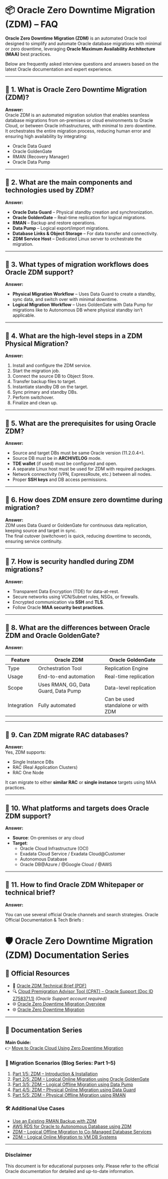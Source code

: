 
# 📦 Oracle Zero Downtime Migration (ZDM) – FAQ

**Oracle Zero Downtime Migration (ZDM)** is an automated Oracle tool designed to simplify and automate Oracle database migrations with minimal or zero downtime, leveraging **Oracle Maximum Availability Architecture (MAA)** best practices.

Below are frequently asked interview questions and answers based on the latest Oracle documentation and expert experience.

---

## 📌 1. What is Oracle Zero Downtime Migration (ZDM)?

**Answer:**  
Oracle ZDM is an automated migration solution that enables seamless database migrations from on-premises or cloud environments to Oracle Cloud, or between Oracle infrastructures, with minimal to zero downtime.  
It orchestrates the entire migration process, reducing human error and ensuring high availability by integrating:

- Oracle Data Guard  
- Oracle GoldenGate  
- RMAN (Recovery Manager)  
- Oracle Data Pump  

---

## 📌 2. What are the main components and technologies used by ZDM?

**Answer:**

- **Oracle Data Guard** – Physical standby creation and synchronization.  
- **Oracle GoldenGate** – Real-time replication for logical migrations.  
- **RMAN** – Backup and restore operations.  
- **Data Pump** – Logical export/import migrations.  
- **Database Links & Object Storage** – For data transfer and connectivity.  
- **ZDM Service Host** – Dedicated Linux server to orchestrate the migration.

---

## 📌 3. What types of migration workflows does Oracle ZDM support?

**Answer:**

- **Physical Migration Workflow** – Uses Data Guard to create a standby, sync data, and switch over with minimal downtime.  
- **Logical Migration Workflow** – Uses GoldenGate with Data Pump for migrations like to Autonomous DB where physical standby isn’t applicable.

---

## 📌 4. What are the high-level steps in a ZDM Physical Migration?

**Answer:**

1. Install and configure the ZDM service.  
2. Start the migration job.  
3. Connect the source DB to Object Store.  
4. Transfer backup files to target.  
5. Instantiate standby DB on the target.  
6. Sync primary and standby DBs.  
7. Perform switchover.  
8. Finalize and clean up.

---

## 📌 5. What are the prerequisites for using Oracle ZDM?

**Answer:**

- Source and target DBs must be same Oracle version (11.2.0.4+).  
- Source DB must be in **ARCHIVELOG** mode.  
- **TDE wallet** (if used) must be configured and open.  
- A separate Linux host must be used for ZDM with required packages.  
- Network connectivity (VPN, ExpressRoute, etc.) between all nodes.  
- Proper **SSH keys** and DB access permissions.

---

## 📌 6. How does ZDM ensure zero downtime during migration?

**Answer:**  
ZDM uses Data Guard or GoldenGate for continuous data replication, keeping source and target in sync.  
The final cutover (switchover) is quick, reducing downtime to seconds, ensuring service continuity.

---

## 📌 7. How is security handled during ZDM migrations?

**Answer:**

- Transparent Data Encryption (TDE) for data-at-rest.  
- Secure networks using VCN/Subnet rules, NSGs, or firewalls.  
- Encrypted communication via **SSH** and **TLS**.  
- Follow Oracle **MAA security best practices**.

---

## 📌 8. What are the differences between Oracle ZDM and Oracle GoldenGate?

**Answer:**

| Feature | Oracle ZDM | Oracle GoldenGate |
|--------|-------------|-------------------|
| Type | Orchestration Tool | Replication Engine |
| Usage | End-to-end automation | Real-time replication |
| Scope | Uses RMAN, GG, Data Guard, Data Pump | Data-level replication |
| Integration | Fully automated | Can be used standalone or with ZDM |

---

## 📌 9. Can ZDM migrate RAC databases?

**Answer:**  
Yes, ZDM supports:

- Single Instance DBs  
- RAC (Real Application Clusters)  
- RAC One Node  

It can migrate to either **similar RAC** or **single instance** targets using MAA practices.

---

## 📌 10. What platforms and targets does Oracle ZDM support?

**Answer:**

- **Source**: On-premises or any cloud  
- **Target**:
  - Oracle Cloud Infrastructure (OCI)
  - Exadata Cloud Service / Exadata Cloud@Customer
  - Autonomous Database
  - Oracle DB@Azure / @Google Cloud / @AWS

---
## 📌 11. How to find Oracle ZDM Whitepaper or technical brief?

**Answer:**

You can use several official Oracle channels and search strategies. Oracle Official Documentation & Tech Briefs :

# 🛡️ Oracle Zero Downtime Migration (ZDM) Documentation Series

## 🔗 Official Resources

- 📄 [Oracle ZDM Technical Brief (PDF)](https://www.oracle.com/a/ocom/docs/oracle-zdm-technical-brief.pdf)  
- 🔍 [Cloud Premigration Advisor Tool (CPAT) – Oracle Support (Doc ID 2758371.1)](https://support.oracle.com/) *(Oracle Support account required)*  
- 🌐 [Oracle Zero Downtime Migration Overview](https://www.oracle.com/database/technologies/rac/zdm.html)
- 🌐 [Oracle Zero Downtime Migration ](https://www.oracle.com/a/tech/docs/oracle-zdm-step-by-step-guide.pdf)

---

## 📘 Documentation Series

**Main Guide:**  
👉 [Move to Oracle Cloud Using Zero Downtime Migration](docs/zdm/intro.md)

### 📂 Migration Scenarios (Blog Series: Part 1–5)

1. [Part 1/5: ZDM – Introduction & Installation](docs/zdm/part1-intro-install.md)  
2. [Part 2/5: ZDM – Logical Online Migration using Oracle GoldenGate](docs/zdm/part2-logical-online-goldengate.md)  
3. [Part 3/5: ZDM – Logical Offline Migration using Data Pump](docs/zdm/part3-logical-offline-datapump.md)  
4. [Part 4/5: ZDM – Physical Online Migration using Data Guard](docs/zdm/part4-physical-online-dataguard.md)  
5. [Part 5/5: ZDM – Physical Offline Migration using RMAN](docs/zdm/part5-physical-offline-rman.md)

### 🛠️ Additional Use Cases

- [Use an Existing RMAN Backup with ZDM](docs/zdm/use-rman-backup.md)  
- [AWS RDS for Oracle to Autonomous Database using ZDM](docs/zdm/aws-rds-to-adb.md)  
- [ZDM – Logical Offline Migration to Co-Managed Database Services](docs/zdm/logical-offline-co-managed.md)  
- [ZDM – Logical Online Migration to VM DB Systems](docs/zdm/logical-online-vm-db.md)

---

### Disclaimer
This document is for educational purposes only. Please refer to the official Oracle documentation for detailed and up-to-date information.
